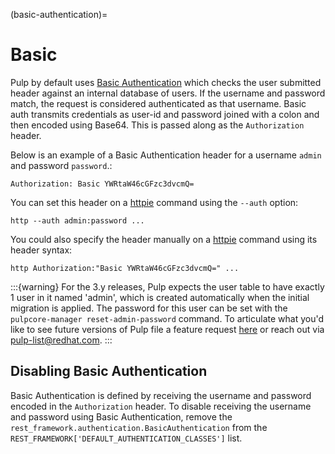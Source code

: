 (basic-authentication)=

# Basic

Pulp by default uses [Basic Authentication](https://tools.ietf.org/html/rfc7617) which checks the
user submitted header against an internal database of users. If the username and password match, the
request is considered authenticated as that username. Basic auth transmits credentials as
user-id and password joined with a colon and then encoded using Base64. This is passed along as the
`Authorization` header.

Below is an example of a Basic Authentication header for a username `admin` and password
`password`.:

```
Authorization: Basic YWRtaW46cGFzc3dvcmQ=
```

You can set this header on a [httpie](https://httpie.org/) command using the `--auth` option:

```
http --auth admin:password ...
```

You could also specify the header manually on a [httpie](https://httpie.org/) command using its
header syntax:

```
http Authorization:"Basic YWRtaW46cGFzc3dvcmQ=" ...
```

:::{warning}
For the 3.y releases, Pulp expects the user table to have exactly 1 user in it named 'admin',
which is created automatically when the initial migration is applied. The password for this user
can be set with the `pulpcore-manager reset-admin-password` command.
To articulate what you'd like to see future versions of Pulp file a feature request
[here](https://github.com/pulp/pulpcore/issues) or reach out via
[pulp-list@redhat.com](https://www.redhat.com/mailman/listinfo/pulp-list).
:::

## Disabling Basic Authentication

Basic Authentication is defined by receiving the username and password encoded in the
`Authorization` header. To disable receiving the username and password using Basic Authentication,
remove the `rest_framework.authentication.BasicAuthentication` from the
`REST_FRAMEWORK['DEFAULT_AUTHENTICATION_CLASSES']` list.
